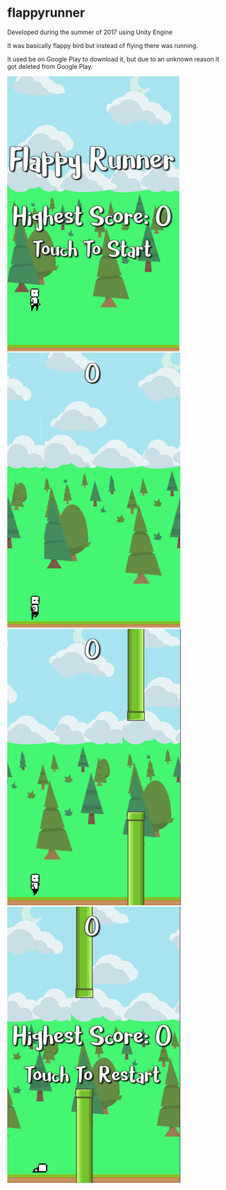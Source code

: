 # flappyrunner
Developed during the summer of 2017 using Unity Engine

It was basically flappy bird but instead of flying there was running.

It used be on Google Play to download it, but due to an unknown reason it got deleted from Google Play.

![1](https://raw.githubusercontent.com/adilhbay/flappyrunner/master/images/start-scene.png)
![2](https://raw.githubusercontent.com/adilhbay/flappyrunner/master/images/GAME.png)
![3](https://raw.githubusercontent.com/adilhbay/flappyrunner/master/images/tubes.png)
![4](https://raw.githubusercontent.com/adilhbay/flappyrunner/master/images/dead.png)
